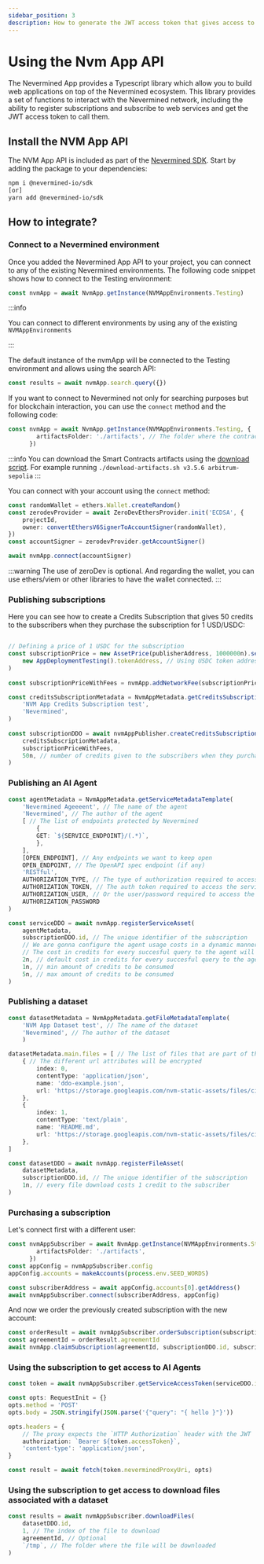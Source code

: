 ```yaml
---
sidebar_position: 3
description: How to generate the JWT access token that gives access to a web service
---
```


# Using the Nvm App API

The Nevermined App provides a Typescript library which allow you to build web applications on top of the Nevermined ecosystem. This library provides a set of functions to interact with the Nevermined network, including the ability to register subscriptions and subscribe to web services and get the JWT access token to call them.

## Install the NVM App API

The NVM App API is included as part of the [Nevermined SDK](https://www.npmjs.com/package/@nevermined-io/sdk). Start by adding the package to your dependencies:

```bash
npm i @nevermined-io/sdk
[or]
yarn add @nevermined-io/sdk
```

## How to integrate?

### Connect to a Nevermined environment

Once you added the Nevermined App API to your project, you can connect to any of the existing Nevermined environments. The following code snippet shows how to connect to the Testing environment:

```typescript
const nvmApp = await NvmApp.getInstance(NVMAppEnvironments.Testing)
```

:::info

You can connect to different environments by using any of the existing `NVMAppEnvironments`

:::

The default instance of the nvmApp will be connected to the Testing environment and allows using the search API:

```typescript
const results = await nvmApp.search.query({})
```

If you want to connect to Nevermined not only for searching purposes but for blockchain interaction, you can use the `connect` method and the following code:

```typescript
const nvmApp = await NvmApp.getInstance(NVMAppEnvironments.Testing, {
        artifactsFolder: './artifacts', // The folder where the contracts artifacts are stored
      })
```

:::info
You can download the Smart Contracts artifacts using the [download script](https://github.com/nevermined-io/sdk-js/blob/main/scripts/download-artifacts.sh). For example running `./download-artifacts.sh v3.5.6 arbitrum-sepolia`
:::

You can connect with your account using the `connect` method:

```typescript
const randomWallet = ethers.Wallet.createRandom()
const zerodevProvider = await ZeroDevEthersProvider.init('ECDSA', {
    projectId,
    owner: convertEthersV6SignerToAccountSigner(randomWallet),
})
const accountSigner = zerodevProvider.getAccountSigner()

await nvmApp.connect(accountSigner)
```

:::warning
The use of zeroDev is optional. And regarding the wallet, you can use ethers/viem or other libraries to have the wallet connected.
:::

### Publishing subscriptions

Here you can see how to create a Credits Subscription that gives 50 credits to the subscribers when they purchase the subscription for 1 USD/USDC:

```typescript

// Defining a price of 1 USDC for the subscription
const subscriptionPrice = new AssetPrice(publisherAddress, 1000000n).setTokenAddress(
    new AppDeploymentTesting().tokenAddress, // Using USDC token address
)
    
const subscriptionPriceWithFees = nvmApp.addNetworkFee(subscriptionPrice)

const creditsSubscriptionMetadata = NvmAppMetadata.getCreditsSubscriptionMetadataTemplate(
    'NVM App Credits Subscription test',
    'Nevermined',
)
    
const subscriptionDDO = await nvmAppPublisher.createCreditsSubscription(
    creditsSubscriptionMetadata,
    subscriptionPriceWithFees,
    50n, // number of credits given to the subscribers when they purchase the subscription
)
```

### Publishing an AI Agent

```typescript
const agentMetadata = NvmAppMetadata.getServiceMetadataTemplate(
    'Nevermined Ageeeent', // The name of the agent
    'Nevermined', // The author of the agent
    [ // The list of endpoints protected by Nevermined
        {
        GET: `${SERVICE_ENDPOINT}/(.*)`,
        },
    ],
    [OPEN_ENDPOINT], // Any endpoints we want to keep open
    OPEN_ENDPOINT, // The OpenAPI spec endpoint (if any)
    'RESTful',
    AUTHORIZATION_TYPE, // The type of authorization required to access the service: 'none', 'basic' or 'oauth'
    AUTHORIZATION_TOKEN, // The auth token required to access the service (if any)
    AUTHORIZATION_USER, // Or the user/password required to access the service (if any)
    AUTHORIZATION_PASSWORD    
)

const serviceDDO = await nvmApp.registerServiceAsset(
    agentMetadata,
    subscriptionDDO.id, // The unique identifier of the subscription
    // We are gonna configure the agent usage costs in a dynamic manner:
    // The cost in credits for every succesful query to the agent will be between 1 and 5 credits being 2 credits the default cost
    2n, // default cost in credits for every succesful query to the agent
    1n, // min amount of credits to be consumed
    5n, // max amount of credits to be consumed
)
```

### Publishing a dataset

```typescript
const datasetMetadata = NvmAppMetadata.getFileMetadataTemplate(
    'NVM App Dataset test', // The name of the dataset
    'Nevermined', // The author of the dataset
    )

datasetMetadata.main.files = [ // The list of files that are part of the asset
    { // The different url attributes will be encrypted
        index: 0,
        contentType: 'application/json',
        name: 'ddo-example.json',
        url: 'https://storage.googleapis.com/nvm-static-assets/files/ci/ddo-example.json',
    },
    {
        index: 1,
        contentType: 'text/plain',
        name: 'README.md',
        url: 'https://storage.googleapis.com/nvm-static-assets/files/ci/README.md',
    },
]

const datasetDDO = await nvmApp.registerFileAsset(
    datasetMetadata,
    subscriptionDDO.id, // The unique identifier of the subscription
    1n, // every file download costs 1 credit to the subscriber
)

```

### Purchasing a subscription

Let's connect first with a different user:

```typescript
const nvmAppSubscriber = await NvmApp.getInstance(NVMAppEnvironments.Staging, {
        artifactsFolder: './artifacts',
      })
const appConfig = nvmAppSubscriber.config
appConfig.accounts = makeAccounts(process.env.SEED_WORDS)

const subscriberAddress = await appConfig.accounts[0].getAddress()
await nvmAppSubscriber.connect(subscriberAddress, appConfig)
```

And now we order the previously created subscription with the new account:

```typescript
const orderResult = await nvmAppSubscriber.orderSubscription(subscriptionDDO.id, subscriptionDDO.credits)
const agreementId = orderResult.agreementId
await nvmApp.claimSubscription(agreementId, subscriptionDDO.id, subscriptionDDO.credits)
```

### Using the subscription to get access to AI Agents

```typescript
const token = await nvmAppSubscriber.getServiceAccessToken(serviceDDO.id)

const opts: RequestInit = {}
opts.method = 'POST'
opts.body = JSON.stringify(JSON.parse('{"query": "{ hello }"}'))

opts.headers = {
    // The proxy expects the `HTTP Authorization` header with the JWT
    authorization: `Bearer ${token.accessToken}`,
    'content-type': 'application/json',
}

const result = await fetch(token.neverminedProxyUri, opts)
```

### Using the subscription to get access to download files associated with a dataset

```typescript
const results = await nvmAppSubscriber.downloadFiles(
    datasetDDO.id,
    1, // The index of the file to download
    agreementId, // Optional
    `/tmp`, // The folder where the file will be downloaded
)

```
